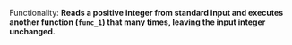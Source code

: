 Functionality: **Reads a positive integer from standard input and executes another function (`func_1`) that many times, leaving the input integer unchanged.**